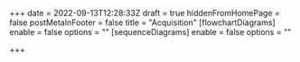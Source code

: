 +++
date = 2022-09-13T12:28:33Z
draft = true
hiddenFromHomePage = false
postMetaInFooter = false
title = "Acquisition"
[flowchartDiagrams]
enable = false
options = ""
[sequenceDiagrams]
enable = false
options = ""

+++
